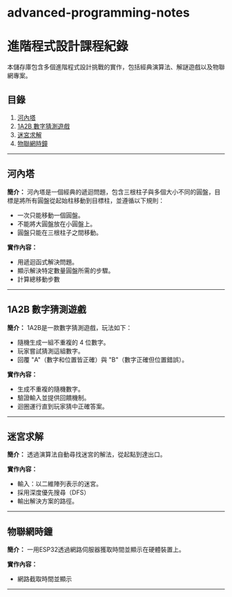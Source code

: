 # advanced-programming-notes
# 進階程式設計課程紀錄

本儲存庫包含多個進階程式設計挑戰的實作，包括經典演算法、解謎遊戲以及物聯網專案。

## 目錄
1. [河內塔](#河內塔)
2. [1A2B 數字猜測遊戲](#1a2b-數字猜測遊戲)
3. [迷宮求解](#迷宮求解)
4. [物聯網時鐘](#物聯網時鐘)

---

## 河內塔
**簡介：**
河內塔是一個經典的遞迴問題，包含三根柱子與多個大小不同的圓盤，目標是將所有圓盤從起始柱移動到目標柱，並遵循以下規則：
- 一次只能移動一個圓盤。
- 不能將大圓盤放在小圓盤上。
- 圓盤只能在三根柱子之間移動。

**實作內容：**
- 用遞迴函式解決問題。
- 顯示解決特定數量圓盤所需的步驟。
- 計算總移動步數

---

## 1A2B 數字猜測遊戲
**簡介：**
1A2B是一款數字猜測遊戲，玩法如下：
- 隨機生成一組不重複的 4 位數字。
- 玩家嘗試猜測這組數字。
- 回覆 "A"（數字和位置皆正確）與 "B"（數字正確但位置錯誤）。

**實作內容：**
- 生成不重複的隨機數字。
- 驗證輸入並提供回饋機制。
- 迴圈運行直到玩家猜中正確答案。

---

## 迷宮求解
**簡介：**
透過演算法自動尋找迷宮的解法，從起點到達出口。

**實作內容：**
- 輸入：以二維陣列表示的迷宮。
- 採用深度優先搜尋（DFS）
- 輸出解決方案的路徑。

---

## 物聯網時鐘
**簡介：**
一用ESP32透過網路伺服器獲取時間並顯示在硬體裝置上。

**實作內容：**
- 網路截取時間並顯示

---


